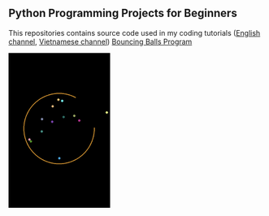 ## Python Programming Projects for Beginners

This repositories contains source code used in my coding tutorials ([English channel](https://youtube.com/@laiprogramming), [Vietnamese channel](https://youtube.com/dunglailaptrinh))
[Bouncing Balls Program](https://github.com/laiprogramming/laiprogramming/tree/main/bouncing_balls)

<img src="bouncing_balls/screenshot.png" alt="Bouncing Balls Program Screenshot" width="200"/>
